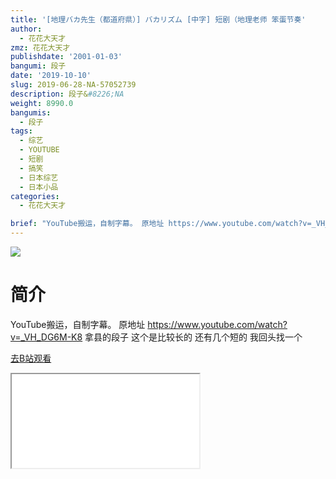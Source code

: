 ```yaml
---
title: '[地理バカ先生（都道府県）] バカリズム [中字] 短剧（地理老师 笨蛋节奏'
author:
  - 花花大天才
zmz: 花花大天才
publishdate: '2001-01-03'
bangumi: 段子
date: '2019-10-10'
slug: 2019-06-28-NA-57052739
description: 段子&#8226;NA
weight: 8990.0
bangumis:
  - 段子
tags:
  - 综艺
  - YOUTUBE
  - 短剧
  - 搞笑
  - 日本综艺
  - 日本小品
categories:
  - 花花大天才

brief: "YouTube搬运，自制字幕。 原地址 https://www.youtube.com/watch?v=_VH_DG6M-K8 拿县的段子 这个是比较长的 还有几个短的 我回头找一个"
---
```

![](https://raw.githubusercontent.com/tcgriffith/owaraisite/master/static/tmpimg/9e230418feb0bde23484813bbe31e66f7e8733be.jpg.480.jpg)
# 简介  
YouTube搬运，自制字幕。
原地址 https://www.youtube.com/watch?v=_VH_DG6M-K8
拿县的段子 这个是比较长的 还有几个短的 我回头找一个  

[去B站观看](https://www.bilibili.com/video/av57052739/)
<div class ="resp-container"><iframe class="testiframe" src="//player.bilibili.com/player.html?aid=57052739"", scrolling="no", allowfullscreen="true" > </iframe></div> 
